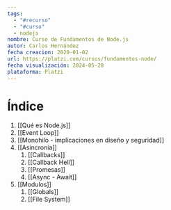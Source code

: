 ```yaml
---
tags:
  - "#recurso"
  - "#curso"
  - nodejs
nombre: Curso de Fundamentos de Node.js
autor: Carlos Hernández
fecha creacion: 2020-01-02
url: https://platzi.com/cursos/fundamentos-node/
fecha visualización: 2024-05-28
plataforma: Platzi
---
```

# Índice

1. [[Qué es Node.js]]
2. [[Event Loop]]
3. [[Monohilo - implicaciones en diseño y seguridad]]
4. [[Asincronía]]
	1. [[Callbacks]]
	2. [[Callback Hell]]
	3. [[Promesas]]
	4. [[Async - Await]]
5. [[Modulos]]
	1. [[Globals]]
	2. [[File System]]

